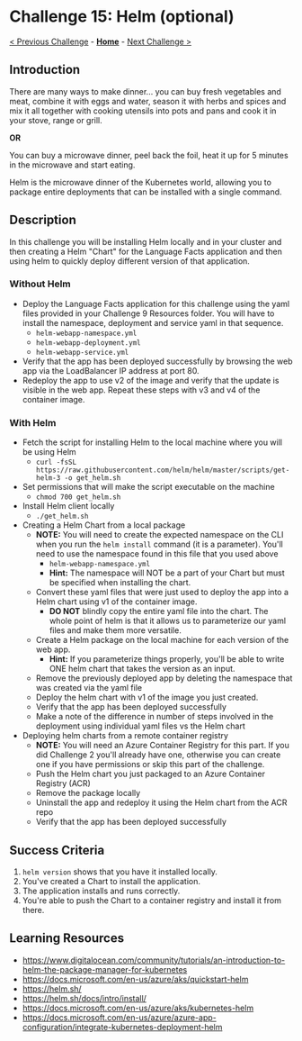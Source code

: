 # Challenge 15: Helm  (optional)

[< Previous Challenge](./08-storage.md) - **[Home](../README.md)** - [Next Challenge >](./10-networking.md)

## Introduction

There are many ways to make dinner... you can buy fresh vegetables and meat, combine it with eggs and water, season it with herbs and spices and mix it all together with cooking utensils into pots and pans and cook it in your stove, range or grill.

**OR**

You can buy a microwave dinner, peel back the foil, heat it up for 5 minutes in the microwave and start eating.

Helm is the microwave dinner of the Kubernetes world, allowing you to package entire deployments that can be installed with a single command.

## Description

In this challenge you will be installing Helm locally and in your cluster and then creating a Helm "Chart" for the Language Facts application and then using helm to quickly deploy different version of that application.

### Without Helm
- Deploy the Language Facts application for this challenge using the yaml files provided in your Challenge 9 Resources folder. You will have to install the namespace, deployment and service yaml in that sequence.
	- `helm-webapp-namespace.yml`
	- `helm-webapp-deployment.yml`
	- `helm-webapp-service.yml`
- Verify that the app has been deployed successfully by browsing the web app via the LoadBalancer IP address at port 80. 
- Redeploy the app to use v2 of the image and verify that the update is visible in the web app. Repeat these steps with v3 and v4 of the container image.

### With Helm
- Fetch the script for installing Helm to the local machine where you will be using Helm
	- `curl -fsSL https://raw.githubusercontent.com/helm/helm/master/scripts/get-helm-3 -o get_helm.sh`
- Set permissions that will make the script executable on the machine
	- `chmod 700 get_helm.sh`
- Install Helm client locally
	- `./get_helm.sh`
- Creating a Helm Chart from a local package
	- **NOTE:** You will need to create the expected namespace on the CLI when you run the `helm install` command (it is a parameter). You'll need to use the namespace found in this file that you used above 
		- `helm-webapp-namespace.yml`
		- **Hint:** The namespace will NOT be a part of your Chart but must be specified when installing the chart.
	- Convert these yaml files that were just used to deploy the app into a Helm chart using v1 of the container image.
		- **DO NOT** blindly copy the entire yaml file into the chart. The whole point of helm is that it allows us to parameterize our yaml files and make them more versatile.
	- Create a Helm package on the local machine for each version of the web app.
		- **Hint:** If you parameterize things properly, you'll be able to write ONE helm chart that takes the version as an input.
	- Remove the previously deployed app by deleting the namespace that was created via the yaml file
	- Deploy the helm chart with v1 of the image you just created. 
	- Verify that the app has been deployed successfully
	- Make a note of the difference in number of steps involved in the deployment using individual yaml files vs the Helm chart
- Deploying helm charts from a remote container registry
	- **NOTE:** You will need an Azure Container Registry for this part. If you did Challenge 2 you'll already have one, otherwise you can create one if you have permissions or skip this part of the challenge.
	- Push the Helm chart you just packaged to an Azure Container Registry (ACR)
	- Remove the package locally
	- Uninstall the app and redeploy it using the Helm chart from the ACR repo
	- Verify that the app has been deployed successfully

## Success Criteria

1. `helm version` shows that you have it installed locally.
1. You've created a Chart to install the application.
1. The application installs and runs correctly.
1. You're able to push the Chart to a container registry and install it from there.

## Learning Resources

-	<https://www.digitalocean.com/community/tutorials/an-introduction-to-helm-the-package-manager-for-kubernetes>
-	<https://docs.microsoft.com/en-us/azure/aks/quickstart-helm>
-	<https://helm.sh/>
-	<https://helm.sh/docs/intro/install/>
-	<https://docs.microsoft.com/en-us/azure/aks/kubernetes-helm>
-	<https://docs.microsoft.com/en-us/azure/azure-app-configuration/integrate-kubernetes-deployment-helm>